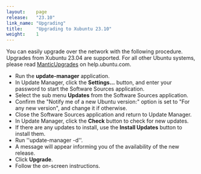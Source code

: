 ```yaml
---
layout:    page
release:   "23.10"
link_name: "Upgrading"
title:     "Upgrading to Xubuntu 23.10"
weight:    1
---
```


You can easily upgrade over the network with the following procedure. Upgrades from Xubuntu 23.04 are supported. For all other Ubuntu systems, please read [ManticUpgrades](https://help.ubuntu.com/community/ManticUpgrades) on help.ubuntu.com.

- Run the **update-manager** application.
- In Update Manager, click the **Settings...** button, and enter your password to start the Software Sources application.
- Select the sub menu **Updates** from the Software Sources application.
- Confirm the "Notify me of a new Ubuntu version:" option is set to "For any new version", and change it if otherwise.
- Close the Software Sources application and return to Update Manager.
- In Update Manager, click the **Check** button to check for new updates.
- If there are any updates to install, use the **Install Updates** button to install them.
- Run ''update-manager -d''.
- A message will appear informing you of the availability of the new release.
- Click **Upgrade**.
- Follow the on-screen instructions.
